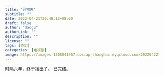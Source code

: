 ```yaml
---
title: "异物志"
subtitle: ""
date: 2022-04-21T20:48:13+08:00
draft: false
author: "daogu"
authorLink: ""
description: "" 
license: ""
tags: [奇幻]
categories: [电视剧]
image: https://images-1308841967.cos.ap-shanghai.myqcloud.com/202204221626922.webp
---
```


时隔六年，终于播出了。
已完结。